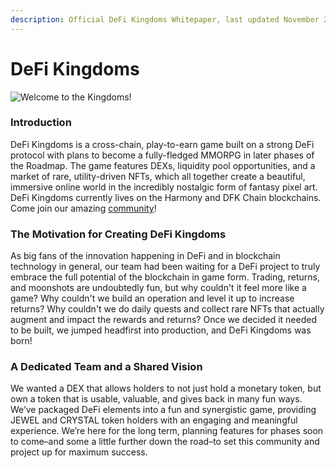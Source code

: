 ```yaml
---
description: Official DeFi Kingdoms Whitepaper, last updated November 2, 2022
---
```


# DeFi Kingdoms

![Welcome to the Kingdoms!](.gitbook/assets/docs.dfk.graphic.halfnhalf.png)

### Introduction

DeFi Kingdoms is a cross-chain, play-to-earn game built on a strong DeFi protocol with plans to become a fully-fledged MMORPG in later phases of the Roadmap. The game features DEXs, liquidity pool opportunities, and a market of rare, utility-driven NFTs, which all together create a beautiful, immersive online world in the incredibly nostalgic form of fantasy pixel art. DeFi Kingdoms currently lives on the Harmony and DFK Chain blockchains. Come join our amazing [community](https://www.defikingdoms.com/social.html)!

### The Motivation for Creating DeFi Kingdoms

As big fans of the innovation happening in DeFi and in blockchain technology in general, our team had been waiting for a DeFi project to truly embrace the full potential of the blockchain in game form. Trading, returns, and moonshots are undoubtedly fun, but why couldn't it feel more like a game? Why couldn't we build an operation and level it up to increase returns? Why couldn't we do daily quests and collect rare NFTs that actually augment and impact the rewards and returns? Once we decided it needed to be built, we jumped headfirst into production, and DeFi Kingdoms was born!

### A Dedicated Team and a Shared Vision

We wanted a DEX that allows holders to not just hold a monetary token, but own a token that is usable, valuable, and gives back in many fun ways. We’ve packaged DeFi elements into a fun and synergistic game, providing JEWEL and CRYSTAL token holders with an engaging and meaningful experience. We’re here for the long term, planning features for phases soon to come–and some a little further down the road–to set this community and project up for maximum success.
